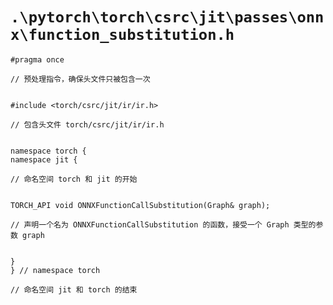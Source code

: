 # `.\pytorch\torch\csrc\jit\passes\onnx\function_substitution.h`

```
#pragma once

// 预处理指令，确保头文件只被包含一次


#include <torch/csrc/jit/ir/ir.h>

// 包含头文件 torch/csrc/jit/ir/ir.h


namespace torch {
namespace jit {

// 命名空间 torch 和 jit 的开始


TORCH_API void ONNXFunctionCallSubstitution(Graph& graph);

// 声明一个名为 ONNXFunctionCallSubstitution 的函数，接受一个 Graph 类型的参数 graph


}
} // namespace torch

// 命名空间 jit 和 torch 的结束
```
